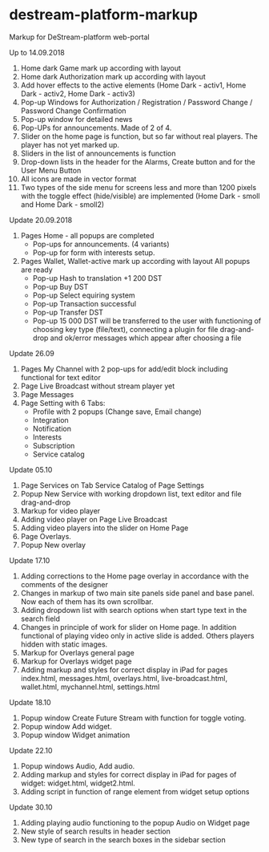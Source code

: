 # destream-platform-markup
Markup for DeStream-platform web-portal

Up to 14.09.2018
1. Home dark Game mark up according with layout
2. Home dark Authorization mark up according with layout
3. Add hover effects to the active elements (Home Dark - activ1, Home Dark - activ2, Home Dark - activ3)
4. Pop-up Windows for Authorization / Registration / Password Change / Password Change Confirmation
5. Pop-up window for detailed news 
6. Pop-UPs for announcements. Made of 2 of 4.
7. Slider on the home page is function, but so far without real players. The player has not yet marked up.
8. Sliders in the list of announcements is function
9. Drop-down lists in the header for the Alarms, Create button and for the User Menu Button
10. All icons are made in vector format
11. Two types of the side menu for screens less and more than 1200 pixels with the toggle effect (hide/visible) are implemented (Home Dark - smoll and Home Dark - smoll2)


Update 20.09.2018
1. Pages Home - all popups are completed
	- Pop-ups for announcements. (4 variants)
	- Pop-up for form with interests setup.
2. Pages Wallet,  Wallet-active mark up according with layout
   All popups are ready
    - Pop-up Hash to translation +1 200 DST
	- Pop-up Buy DST
	- Pop-up Select equiring system
	- Pop-up Transaction successful
	- Pop-up Transfer DST
	- Pop-up 15 000 DST will be transferred to the user with functioning of choosing key type (file/text), connecting a plugin for file drag-and-drop and ok/error messages which appear after choosing a file


Update 26.09
1. Pages My Channel with 2 pop-ups for add/edit block including functional for text editor
2. Page Live Broadcast without stream player yet
3. Page Messages
4. Page Setting with 6 Tabs:
	- Profile with 2 popups (Change save, Email change)
	- Integration
	- Notification
	- Interests
	- Subscription
	- Service catalog


Update 05.10
1. Page Services on Tab Service Catalog of Page Settings 
2. Popup New Service with working dropdown list, text editor and file drag-and-drop 
3. Markup for video player
4. Adding video player on Page Live Broadcast
5. Adding video players into the slider on Home Page
6. Page Overlays.
7. Popup New overlay


Update 17.10
1. Adding corrections to the Home page overlay in accordance with the comments of the designer
2. Changes in markup of two main site panels side panel and base panel. Now each of them has its own scrollbar.
3. Adding dropdown list with search options when start type text in the search field
4. Changes in principle of work for slider on Home page. In addition functional of playing video only in active slide is added. Others players hidden with static images.
5. Markup for Overlays general page
6. Markup for Overlays widget page
7. Adding markup and styles for correct display in iPad for pages index.html, messages.html, overlays.html, live-broadcast.html, wallet.html, mychannel.html, settings.html


Update 18.10
1. Popup window Create Future Stream with function for toggle voting. 
2. Popup window Add widget. 
3. Popup window Widget animation


Update 22.10
1. Popup windows Audio, Add audio. 
2. Adding markup and styles for correct display in iPad for pages of widget: widget.html, widget2.html. 
3. Adding script in function of range element from widget setup options


Update 30.10
1. Adding playing audio functioning to the popup Audio on Widget page
2. New style of search results in header section
3. New type of search in the search boxes in the sidebar section
